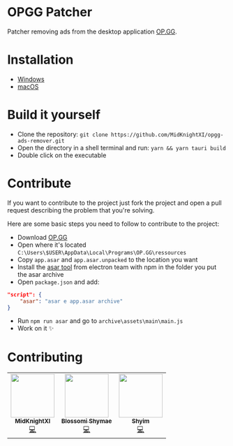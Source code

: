 # OPGG Patcher

Patcher removing ads from the desktop application [OP.GG](https://op.gg/desktop/?utm_source=opgg&utm_medium=button&utm_campaign=global).

# Installation

* [Windows](https://github.com/MidKnightXI/opgg-ads-remover/releases/download/master/OPGG.Patcher_2.1.1.msi)
* [macOS](https://github.com/MidKnightXI/opgg-ads-remover/releases/download/master/OPGG.Patcher_2.1.1.dmg)

# Build it yourself

* Clone the repository: `git clone https://github.com/MidKnightXI/opgg-ads-remover.git`
* Open the directory in a shell terminal and run: `yarn && yarn tauri build`
* Double click on the executable

# Contribute

If you want to contribute to the project just fork the project and open a pull request describing the problem that you're solving.

Here are some basic steps you need to follow to contribute to the project:
- Download [OP.GG](https://op.gg/desktop/?utm_source=opgg&utm_medium=button&utm_campaign=global)
- Open where it's located `C:\Users\$USER\AppData\Local\Programs\OP.GG\ressources`
- Copy `app.asar` and `app.asar.unpacked` to the location you want
- Install the [asar tool](https://github.com/electron/asar) from electron team with npm in the folder you put the asar archive
- Open `package.json` and add:
```json
"script": {
    "asar": "asar e app.asar archive"
}
```
- Run `npm run asar` and go to `archive\assets\main\main.js`
- Work on it ✨

# Contributing

<!-- Do not remove or modify this section -->
<table>
  <tr>
    <td align="center"><a href="https://github.com/MidKnightXI"><img src="https://avatars.githubusercontent.com/u/35759490?v=4" width="100px;" alt=""/><br /><sub><b> MidKnightXI </b></sub></a><br /><a href="https://github.com/MidKnightXI/opgg-ads-remover/commits?author=MidKnightXI" title="Code">💻</a></td>
    <td align="center"><a href="https://github.com/BlossomiShymae"><img src="https://avatars.githubusercontent.com/u/87099578?v=4" width="100px;" alt=""/><br /><sub><b> Blossomi Shymae </b></sub></a><br /><a href="https://github.com/MidKnightXI/opgg-ads-remover/commits?author=MissUwuieTime" title="Code">💻</a></td>
    <td align="center"><a href="https://github.com/Shyim"><img src="https://avatars.githubusercontent.com/u/6224096?v=4" width="100px;" alt=""/><br /><sub><b> Shyim </b></sub></a><br /><a href="https://github.com/shyim/op-gg-remove-ads" title="Code">💻</a></td>
  </tr>
</table>
